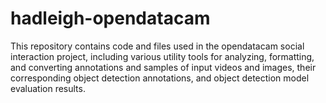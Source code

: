 # hadleigh-opendatacam
This repository contains code and files used in the opendatacam social interaction project, including various utility tools for analyzing, formatting, and converting annotations and samples of input videos and images, their corresponding object detection annotations, and object detection model evaluation results. 

